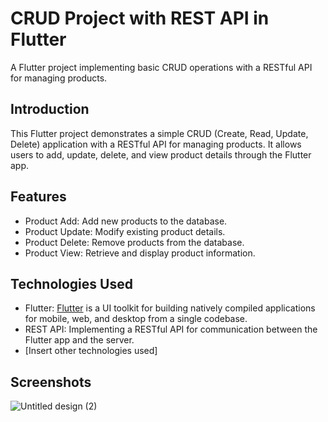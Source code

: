 # CRUD Project with REST API in Flutter

A Flutter project implementing basic CRUD operations with a RESTful API for managing products.

## Introduction

This Flutter project demonstrates a simple CRUD (Create, Read, Update, Delete) application with a RESTful API for managing products. It allows users to add, update, delete, and view product details through the Flutter app.

## Features

- Product Add: Add new products to the database.
- Product Update: Modify existing product details.
- Product Delete: Remove products from the database.
- Product View: Retrieve and display product information.

## Technologies Used

- Flutter: [Flutter](https://flutter.dev/) is a UI toolkit for building natively compiled applications for mobile, web, and desktop from a single codebase.
- REST API: Implementing a RESTful API for communication between the Flutter app and the server.
- [Insert other technologies used]

## Screenshots
![Untitled design (2)](https://github.com/yasinpalash/CRUD-Project-WITH-Rest-API/assets/145049322/f8c837d2-fb2f-4664-8ef8-bb7e3dd9a370)

